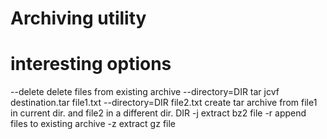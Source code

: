 # Archiving utility


# interesting options
--delete 
    delete files from existing archive
--directory=DIR
    tar jcvf destination.tar file1.txt --directory=DIR file2.txt
	create tar archive from file1 in current dir. and file2 in a different dir. DIR
-j
    extract bz2 file
-r 
    append files to existing archive
-z
    extract gz file


